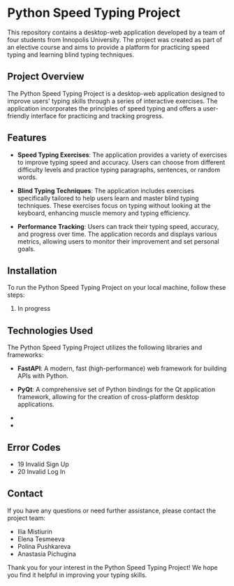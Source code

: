 # Python Speed Typing Project

This repository contains a desktop-web application developed by a team of four students from Innopolis University. The project was created as part of an elective course and aims to provide a platform for practicing speed typing and learning blind typing techniques.

## Project Overview

The Python Speed Typing Project is a desktop-web application designed to improve users' typing skills through a series of interactive exercises. The application incorporates the principles of speed typing and offers a user-friendly interface for practicing and tracking progress.

## Features

- **Speed Typing Exercises**: The application provides a variety of exercises to improve typing speed and accuracy. Users can choose from different difficulty levels and practice typing paragraphs, sentences, or random words.

- **Blind Typing Techniques**: The application includes exercises specifically tailored to help users learn and master blind typing techniques. These exercises focus on typing without looking at the keyboard, enhancing muscle memory and typing efficiency.

- **Performance Tracking**: Users can track their typing speed, accuracy, and progress over time. The application records and displays various metrics, allowing users to monitor their improvement and set personal goals.

## Installation

To run the Python Speed Typing Project on your local machine, follow these steps:

1. In progress

## Technologies Used

The Python Speed Typing Project utilizes the following libraries and frameworks:

- **FastAPI**: A modern, fast (high-performance) web framework for building APIs with Python.

- **PyQt**: A comprehensive set of Python bindings for the Qt application framework, allowing for the creation of cross-platform desktop applications.

- 

-

## Error Codes

- 19 Invalid Sign Up 
- 20 Invalid Log In

## Contact

If you have any questions or need further assistance, please contact the project team:

- Ilia Mistiurin
- Elena Tesmeeva
- Polina Pushkareva
- Anastasia Pichugina

Thank you for your interest in the Python Speed Typing Project! We hope you find it helpful in improving your typing skills.
